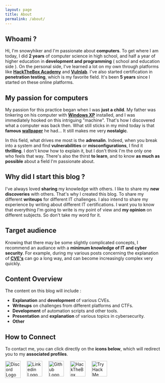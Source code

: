 ```yaml
---
layout: page
title: About
permalink: /about/
---
```


## Whoami ?

Hi, I'm snowyhiker and I'm passionate about **computers**. To get where I am today, I did **2 years** of computer science in high school, and half a year of higher education in **development and programming** ( school and education side ). On the personal side, I've learned a lot on my own through platforms like [**HackTheBox Academy**](https://academy.hackthebox.com/) and [**Vulnlab**](https://www.vulnlab.com/). I've also started certification in **penetration testing**, which is my favorite field. It's been **5 years** since I started on these online platforms.

## My passion for computers

My passion for this practice began when I was **just a child**. My father was tinkering on his computer with [**Windows XP**](https://en.wikipedia.org/wiki/Windows_XP) installed, and I was immediately hooked on this intriguing "machine". That's how I discovered what a computer was back then. What still sticks in my mind today is that **famous [wallpaper](/assets/images/windows_xp.jpg)** he had... It still makes me very **nostalgic**.

In this field, what drives me most is the **adrenalin**. Indeed, when you break into a system and find **vulnerabilities** or **misconfigurations**, I find it **thrilling**. I don't know how to explain it, but I don't think I'm the only one who feels that way. There's also the thirst **to learn**, and to know **as much as possible** about a field I'm passionate about.

## Why did I start this blog ?

I've always loved **sharing** my knowledge with others. I like to share my **new discoveries** with others. That's why I created this blog. To share my different **writeups** for different IT challenges. I also intend to share my experience by writing about different IT certifications. I want you to know that everything I'm going to write is my point of view and **my opinion** on different subjects. So don't take my word for it.

## Target audience

Knowing that there may be some slightly complicated concepts, I recommend an audiance with a **minimum knowledge of IT and cyber security**. For example, during my various posts concerning the explanation of [**CVE's**](https://www.redhat.com/en/topics/security/what-is-cve) can go a long way, and can become increasingly complex very quickly.

## Content Overview

The content on this blog will include :

- **Explanation** and **development** of various CVEs.
- **Writeups** on challenges from different platforms and CTFs.
- **Development** of automation scripts and other tools.
- **Presentation** and **explanation** of various topics in cybersecurity.
- **Other**

## How to Connect

To contact me, you can click directly on the **icons below**, which will redirect you to my **associated profiles**.

<div style="display: flex;">
  <a href="https://discordapp.com/users/1293829381927473202" target="_blank" style="margin-right: 20px;">
    <img src="https://upload.wikimedia.org/wikipedia/fr/thumb/4/4f/Discord_Logo_sans_texte.svg/1818px-Discord_Logo_sans_texte.svg.png" alt="Discord Logo" width="50" height="55">
  </a>

  <a href="https://www.linkedin.com/in/snowyhiker/" target="_blank" style="margin-right: 20px;">
    <img src="https://cdn-icons-png.flaticon.com/512/174/174857.png" alt="Linkedin Logo" width="50" height="50">
  </a>

  <a href="https://github.com/sn0wyhik3r" target="_blank" style="margin-right: 20px;">
    <img src="https://cdn-icons-png.flaticon.com/512/25/25231.png" alt="Github Logo" width="50" height="50">
  </a>

  <a href="https://app.hackthebox.com/profile/2070931" target="_blank" style="margin-right: 20px;">
    <img src="https://icons-for-free.com/iff/png/512/hackthebox-1330289840795787516.png" alt="HackTheBox Logo" width="50" height="50">
  </a>

  <a href="https://tryhackme.com/r/p/sn0wyhik3r" target="_blank">
    <img src="https://tryhackme.com/img/favicon.png" alt="TryHackMe Logo" width="50" height="50">
  </a>
</div>
